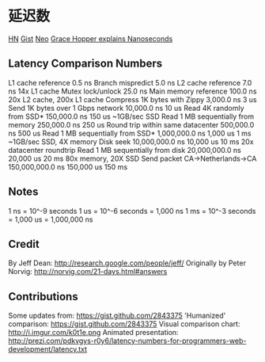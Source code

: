 # 延迟数
[HN](https://news.ycombinator.com/item?id=13530820)
[Gist](https://gist.github.com/jboner/2841832) [Neo](https://gist.github.com/GLMeece/b00c9c97a06a957af7426b1be5bc8be6)
[Grace Hopper explains Nanoseconds](https://www.youtube.com/watch?v=JEpsKnWZrJ8)
[](https://wondernetwork.com/pings/)

## Latency Comparison Numbers

L1 cache reference                           0.5 ns
Branch mispredict                            5.0  ns
L2 cache reference                           7.0  ns                      14x L1 cache
Mutex lock/unlock                           25.0  ns
Main memory reference                      100.0  ns                      20x L2 cache, 200x L1 cache
Compress 1K bytes with Zippy             3,000.0  ns        3 us
Send 1K bytes over 1 Gbps network       10,000.0  ns       10 us
Read 4K randomly from SSD*             150,000.0  ns      150 us          ~1GB/sec SSD
Read 1 MB sequentially from memory     250,000.0  ns      250 us
Round trip within same datacenter      500,000.0  ns      500 us
Read 1 MB sequentially from SSD*     1,000,000.0  ns    1,000 us    1 ms  ~1GB/sec SSD, 4X memory
Disk seek                           10,000,000.0  ns   10,000 us   10 ms  20x datacenter roundtrip
Read 1 MB sequentially from disk    20,000,000.0  ns   20,000 us   20 ms  80x memory, 20X SSD
Send packet CA->Netherlands->CA    150,000,000.0  ns  150,000 us  150 ms

## Notes

1 ns = 10^-9 seconds
1 us = 10^-6 seconds = 1,000 ns
1 ms = 10^-3 seconds = 1,000 us = 1,000,000 ns

## Credit

By Jeff Dean:               http://research.google.com/people/jeff/
Originally by Peter Norvig: http://norvig.com/21-days.html#answers

## Contributions

Some updates from:       https://gist.github.com/2843375
'Humanized' comparison:  https://gist.github.com/2843375
Visual comparison chart: http://i.imgur.com/k0t1e.png
Animated presentation:   http://prezi.com/pdkvgys-r0y6/latency-numbers-for-programmers-web-development/latency.txt
